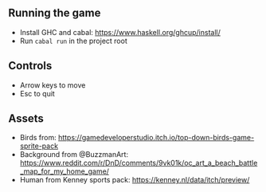 ## Running the game
- Install GHC and cabal: https://www.haskell.org/ghcup/install/
- Run `cabal run` in the project root

## Controls

- Arrow keys to move
- Esc to quit

## Assets

- Birds from: https://gamedeveloperstudio.itch.io/top-down-birds-game-sprite-pack
- Background from @BuzzmanArt: https://www.reddit.com/r/DnD/comments/9vk01k/oc_art_a_beach_battle_map_for_my_home_game/
- Human from Kenney sports pack: https://kenney.nl/data/itch/preview/
